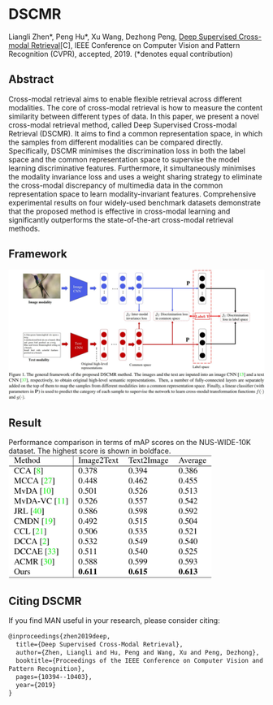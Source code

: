 # DSCMR
Liangli Zhen*, Peng Hu*, Xu Wang, Dezhong Peng, [Deep Supervised Cross-modal Retrieval](http://openaccess.thecvf.com/content_CVPR_2019/html/Zhen_Deep_Supervised_Cross-Modal_Retrieval_CVPR_2019_paper.html)[C], IEEE Conference on Computer Vision and Pattern Recognition (CVPR), accepted, 2019. (*denotes equal contribution)

## Abstract
  Cross-modal retrieval aims to enable flexible retrieval across different modalities. The core of cross-modal retrieval is how to measure the content similarity between different types of data. In this paper, we present a novel cross-modal retrieval method, called Deep Supervised Cross-modal Retrieval (DSCMR). It aims to find a common representation space, in which the samples from different modalities can be compared directly. Specifically, DSCMR minimises the discrimination loss in both the label space and the common representation space to supervise the model learning discriminative features. Furthermore, it simultaneously minimises the modality invariance loss and uses a weight sharing strategy to eliminate the cross-modal discrepancy of multimedia data in the common representation space to learn modality-invariant features. Comprehensive experimental results on four widely-used benchmark datasets demonstrate that the proposed method is effective in cross-modal learning and significantly outperforms the state-of-the-art cross-modal retrieval methods.
  
## Framework
![DSCMR](framework.jpg)

<!--## Result
![Result](pascal_sentence_results.png)-->
## Result
Performance comparison in terms of mAP scores on the NUS-WIDE-10K dataset. The highest score is shown in boldface.
<img src="NUS.jpg" width="400"/>

## Citing DSCMR
If you find MAN useful in your research, please consider citing:
```
@inproceedings{zhen2019deep,
  title={Deep Supervised Cross-Modal Retrieval},
  author={Zhen, Liangli and Hu, Peng and Wang, Xu and Peng, Dezhong},
  booktitle={Proceedings of the IEEE Conference on Computer Vision and Pattern Recognition},
  pages={10394--10403},
  year={2019}
}
```
